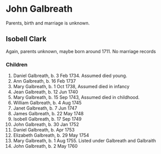 # John Galbreath

Parents, birth and marriage is unknown.

## Isobell Clark

Again, parents unknown, maybe born around 1711.  No marriage records

### Children

1.  Daniel Galbreath, b. 3 Feb 1734.  Assumed died young.
2.  Ann Galbreath, b. 16 Feb 1737
3.  Mary Galbreath, b. 1 Oct 1738, Assumed died in infancy
4.  Jean Galbreath, b. 12 Jun 1740
5.  Mary Galbreath, b. 15 Sep 1743, Assumed died in childhood.
6.  William Galbreath, b. 4 Aug 1745
7.  Janet Galbreath, b. 7 Jun 1747
8.  James Galbreath, b. 22 May 1748
9.  Isobell Galbreath, b. 17 Sep 1749
10.  John Galbreath, b. 30 Jan 1752
11.  Daniel Galbreath, b. Apr 1753
12.  Elizabeth Galbreath, b. 29 May 1754
13.  Mary Galbreath, b. 1 Aug 1755.  Listed under Galbreath and Galbraith
14.  John Galbreath, b. 2 May 1760

